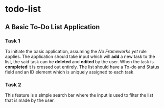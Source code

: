 # todo-list
## A Basic To-Do List Application

### Task 1 

To initiate the basic application, assuming the *No Frameworks yet* rule applies. The application should take input which will **add** a new task to the list, the said task can be **deleted** and **edited** by the user. When the task is **completed** it is crossed out entirely. The list should have a To-do and Status field and an ID element which is uniquely assigned to each task. 

### Task 2 

This feature is a simple search bar where the input is used to filter the list that is made by the user. 